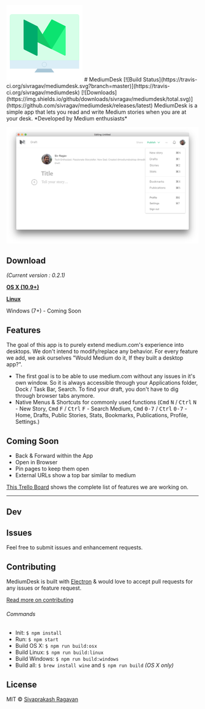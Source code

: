 <img src="static/Icon.png" width="200">
# MediumDesk [![Build Status](https://travis-ci.org/sivragav/mediumdesk.svg?branch=master)](https://travis-ci.org/sivragav/mediumdesk) [![Downloads](https://img.shields.io/github/downloads/sivragav/mediumdesk/total.svg)](https://github.com/sivragav/mediumdesk/releases/latest)
MediumDesk is a simple app that lets you read and write Medium stories when you are at your desk. *Developed by Medium enthusiasts*

[![](media/screenshot.png)](https://github.com/sivragav/mediumdesk/releases/latest)

## Download
*(Current version : 0.2.1)*

**[OS X (10.9+)](https://github.com/sivragav/mediumdesk/releases/download/v0.2.1/MediumDesk-osx-0.2.1.zip)**

**[Linux](https://github.com/sivragav/mediumdesk/releases/download/v0.2.1/MediumDesk-linux-0.2.1.zip)**

Windows (7+) - Coming Soon

## Features
The goal of this app is to purely extend medium.com's experience into desktops. We don't intend to modify/replace any behavior. For every feature we add, we ask ourselves "Would Medium do it, If they built a desktop app?".

* The first goal is to be able to use medium.com without any issues in it's own window. So it is always accessible through your Applications folder, Dock / Task Bar, Search. To find your draft,  you don't have to dig through browser tabs anymore.
* Native Menus & Shortcuts for commonly used functions (<kbd>Cmd</kbd> <kbd>N</kbd> / <kbd>Ctrl</kbd> <kbd>N</kbd> - New Story, <kbd>Cmd</kbd> <kbd>F</kbd> / <kbd>Ctrl</kbd> <kbd>F</kbd> - Search Medium, <kbd>Cmd</kbd> <kbd>0-7</kbd> / <kbd>Ctrl</kbd> <kbd>0-7</kbd> - Home, Drafts, Public Stories, Stats, Bookmarks, Publications, Profile, Settings.)

## Coming Soon
* Back & Forward within the App
* Open in Browser
* Pin pages to keep them open
* External URLs show a top bar similar to medium

[This Trello Board](https://trello.com/b/xRgXfJ2y/mediumdesk) shows the complete list of features we are working on.

---

## Dev

## Issues

Feel free to submit issues and enhancement requests.

## Contributing

MediumDesk is built with [Electron](http://electron.atom.io) & would love to accept pull requests for any issues or feature request.

[Read more on contributing](https://github.com/sivragav/mediumdesk/blob/master/CONTRIBUTING.md)

###### Commands

- Init: `$ npm install`
- Run: `$ npm start`
- Build OS X: `$ npm run build:osx`
- Build Linux: `$ npm run build:linux`
- Build Windows: `$ npm run build:windows`
- Build all: `$ brew install wine` and `$ npm run build` *(OS X only)*

## License

MIT © [Sivaprakash Ragavan](https://medium.com/desktop-apps)
